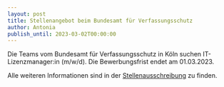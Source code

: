 ```yaml
---
layout: post
title: Stellenangebot beim Bundesamt für Verfassungsschutz
author: Antonia
publish_until: 2023-03-02T00:00:00
---
```


Die Teams vom Bundesamt für Verfassungsschutz in Köln suchen IT-Lizenzmanager:in (m/w/d). 
Die Bewerbungsfrist endet am 01.03.2023.

Alle weiteren Informationen sind in der [Stellenausschreibung](/dokumente/ausschreibungen_jobboerse/2023-01-22-bfv.pdf) zu finden. 
